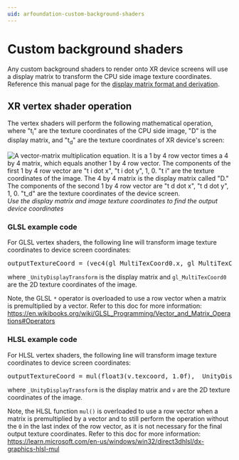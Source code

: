 ```yaml
---
uid: arfoundation-custom-background-shaders
---
```

# Custom background shaders

Any custom background shaders to render onto XR device screens will use a display matrix to transform the CPU side image texture coordinates. Reference this manual page for the [display matrix format and derivation](xref:arfoundation-display-matrix-format-and-derivation).

## XR vertex shader operation

The vertex shaders will perform the following mathematical operation, where "t<sub>i</sub>" are the texture coordinates of the CPU side image, "D" is the display matrix, and "t<sub>d</sub>" are the texture coordinates of XR device's screen:

![A vector-matrix multiplication equation. It is a 1 by 4 row vector times a 4 by 4 matrix, which equals another 1 by 4 row vector. The components of the first 1 by 4 row vector are "t i dot x", "t i dot y", 1, 0. "t i" are the texture coordinates of the image. The 4 by 4 matrix is the display matrix called "D." The components of the second 1 by 4 row vector are "t d dot x", "t d dot y", 1, 0. "t_d" are the texture coordinates of the device screen.](../../images/ar-background-shader-math-operation.png)<br/>*Use the display matrix and image texture coordinates to find the output device coordinates*

### GLSL example code
For GLSL vertex shaders, the following line will transform image texture coordinates to device screen coordinates:
<pre>
outputTextureCoord = (vec4(gl_MultiTexCoord0.x, gl_MultiTexCoord0.y, 1.0f, 0.0f) * _UnityDisplayTransform).xy;
</pre>

where `_UnityDisplayTransform` is the display matrix and `gl_MultiTexCoord0` are the 2D texture coordinates of the image.

Note, the GLSL `*` operator is overloaded to use a row vector when a matrix is premultiplied by a vector. Refer to this doc for more information: https://en.wikibooks.org/wiki/GLSL_Programming/Vector_and_Matrix_Operations#Operators
<br/>

### HLSL example code
For HLSL vertex shaders, the following line will transform image texture coordinates to device screen coordinates:
<pre>
outputTextureCoord = mul(float3(v.texcoord, 1.0f), _UnityDisplayTransform).xy;
</pre>

where `_UnityDisplayTransform` is the display matrix and `v` are the 2D texture coordinates of the image.

Note, the HLSL function `mul()` is overloaded to use a row vector when a matrix is premultiplied by a vector and to still perform the operation without the `0` in the last index of the row vector, as it is not necessary for the final output texture coordinates. Refer to this doc for more information: https://learn.microsoft.com/en-us/windows/win32/direct3dhlsl/dx-graphics-hlsl-mul